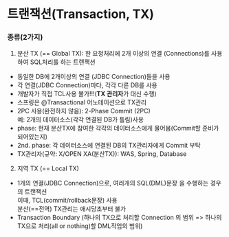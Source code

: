 # 트랜잭션(Transaction, TX)

### 종류(2가지)

1.  분산 TX (== Global TX): 한 요청처리에 2개 이상의 연결
(Connections)를 사용하여 SQL처리를 하는 트랜잭션
- 동일한 DB에 2개이상의 연결 (JDBC Connection)들을 사용
- 각 연결(JDBC Connection)마다, 각각 다른 DB를 사용
- 개발자가 직접 TCL사용 불가!!!(**TX 관리자**가 대신 수행)
- 스프링은 @Transactional 어노테이션으로 TX관리
- 2PC 사용(완전하지 않음): 2-Phase Commit (2PC)  
예: 2개의 데이터소스(각각 연결된 DB가 틀림)사용  
- phase: 현재 분산TX에 참여한 각각의 데이터소스에게
물어봄(Commit할 준비가 되어있는지)
- 2nd. phase: 각 데이터소스에 연결된 DB의 TX관리자에게
Commit 부탁  
- TX관리자(규약: X/OPEN XA(분산TX)): WAS, Spring, Database

2. 지역 TX (== Local TX)
- 1개의 연결(JDBC Connection)으로, 여러개의 SQL(DML)문장 을 수행하는 경우의 트랜잭션    
이때, TCL(commit/rollback문장) 사용  
분산(==전역) TX관리는 애시당초부터 불가
- Transaction Boundary (하나의 TX으로 처리할 Connection 의 범위 => 하나의 TX으로 처리(all or nothing)할 DML작업의 범위)
